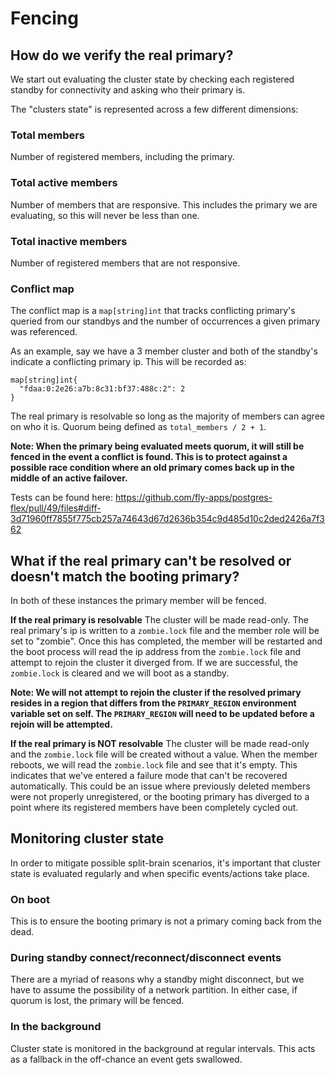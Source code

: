 # Fencing

## How do we verify the real primary?
We start out evaluating the cluster state by checking each registered standby for connectivity and asking who their primary is.

The "clusters state" is represented across a few different dimensions:

### Total members
Number of registered members, including the primary.

### Total active members
Number of members that are responsive. This includes the primary we are evaluating, so this will never be less than one.

### Total inactive members
Number of registered members that are not responsive.

### Conflict map
The conflict map is a `map[string]int` that tracks conflicting primary's queried from our standbys and the number of occurrences a given primary was referenced.

As an example, say we have a 3 member cluster and both of the standby's indicate a conflicting primary ip.  This will be recorded as:
```
map[string]int{
  "fdaa:0:2e26:a7b:8c31:bf37:488c:2": 2
}
```

The real primary is resolvable so long as the majority of members can agree on who it is. Quorum being defined as `total_members / 2 + 1`.

**Note: When the primary being evaluated meets quorum, it will still be fenced in the event a conflict is found. This is to protect against a possible race condition where an old primary comes back up in the middle of an active failover.**

Tests can be found here: https://github.com/fly-apps/postgres-flex/pull/49/files#diff-3d71960ff7855f775cb257a74643d67d2636b354c9d485d10c2ded2426a7f362

## What if the real primary can't be resolved or doesn't match the booting primary?

In both of these instances the primary member will be fenced.

**If the real primary is resolvable**
The cluster will be made read-only.  The real primary's ip is written to a `zombie.lock` file and the member role will be set to "zombie".  Once this has completed, the member will be restarted and the boot process will read the ip address from the `zombie.lock` file and attempt to rejoin the cluster it diverged from. If we are successful, the `zombie.lock` is cleared and we will boot as a standby.

**Note: We will not attempt to rejoin the cluster if the resolved primary resides in a region that differs from the `PRIMARY_REGION` environment variable set on self.  The `PRIMARY_REGION` will need to be updated before a rejoin will be attempted.**

**If the real primary is NOT resolvable**
The cluster will be made read-only and the `zombie.lock` file will be created without a value.  When the member reboots, we will read the `zombie.lock` file and see that it's empty.  This indicates that we've entered a failure mode that can't be recovered automatically.  This could be an issue where previously deleted members were not properly unregistered, or the booting primary has diverged to a point where its registered members have been completely cycled out.


## Monitoring cluster state

In order to mitigate possible split-brain scenarios, it's important that cluster state is evaluated regularly and when specific events/actions take place.  

### On boot
This is to ensure the booting primary is not a primary coming back from the dead.
  
### During standby connect/reconnect/disconnect events
There are a myriad of reasons why a standby might disconnect, but we have to assume the possibility of a network partition.  In either case, if quorum is lost, the primary will be fenced.

### In the background
Cluster state is monitored in the background at regular intervals. This acts as a fallback in the off-chance an event gets swallowed.


